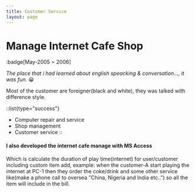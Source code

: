```yaml
---
title: Customer Service
layout: page
---
```

# Manage Internet Cafe Shop
:badge[May-2005 ~ 2006]

_The place that i had learned about english speacking & conversation..., it was fun._ 😀

Most of the customer are foreigner(black and white), they was talked with difference style.

::list{type="success"}
- Computer repair and service 
- Shop management
- Customer service
::

#### I also developed the internet cafe manage with MS Access

Which is calculate the duration of play time(internet) for user/customer including custom item add, example: when the customer-A start playing the internet at PC-1 then they order the coke/drink and some other service like(make a phone call to oversea "China, Nigeria and India etc..") so all the item will include in the bill.